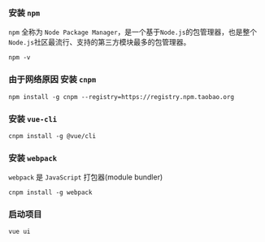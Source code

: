 ### 安装 `npm`
`npm` 全称为 `Node Package Manager`，是一个基于`Node.js`的包管理器，也是整个`Node.js`社区最流行、支持的第三方模块最多的包管理器。
```
npm -v
```

### 由于网络原因 安装 `cnpm`
```
npm install -g cnpm --registry=https://registry.npm.taobao.org
```

### 安装 `vue-cli`
```
cnpm install -g @vue/cli
```

### 安装 `webpack`
`webpack` 是  `JavaScript` 打包器(module bundler)
```
cnpm install -g webpack
```

### 启动项目
```
vue ui
```
